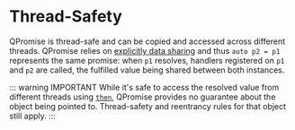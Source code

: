 # Thread-Safety

QPromise is thread-safe and can be copied and accessed across different threads. QPromise relies on
[explicitly data sharing](https://doc.qt.io/qt-5/qexplicitlyshareddatapointer.html#details) and thus
`auto p2 = p1` represents the same promise: when `p1` resolves, handlers registered on `p1` and `p2`
are called, the fulfilled value being shared between both instances.

::: warning IMPORTANT
While it's safe to access the resolved value from different threads using [`then`](qpromise/then.md),
QPromise provides no guarantee about the object being pointed to. Thread-safety and reentrancy rules
for that object still apply.
:::
